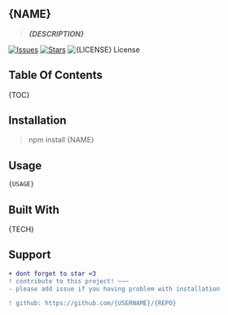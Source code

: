 ## {NAME}
 > ***{DESCRIPTION}***
 
[![Issues](https://img.shields.io/github/issues/{USERNAME}/{REPO})](https://github.com/{USERNAME}/{REPO}/issues) 
[![Stars](https://badgen.net/github/stars/{USERNAME}/{REPO})](https://github.com/{USERNAME}/{REPO}/stargazers/)
![{LICENSE} License](https://img.shields.io/badge/license-{LICENSE}-blue)

## Table Of Contents

{TOC}

## Installation

> npm install {NAME}

## Usage

```javascript
{USAGE}
```

## Built With

{TECH}

## Support

```diff
+ dont forget to star <3
! contribute to this project! ~~~
- please add issue if you having problem with installation

! github: https://github.com/{USERNAME}/{REPO}
```